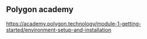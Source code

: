 

## Polygon academy


https://academy.polygon.technology/module-1-getting-started/environment-setup-and-installation



